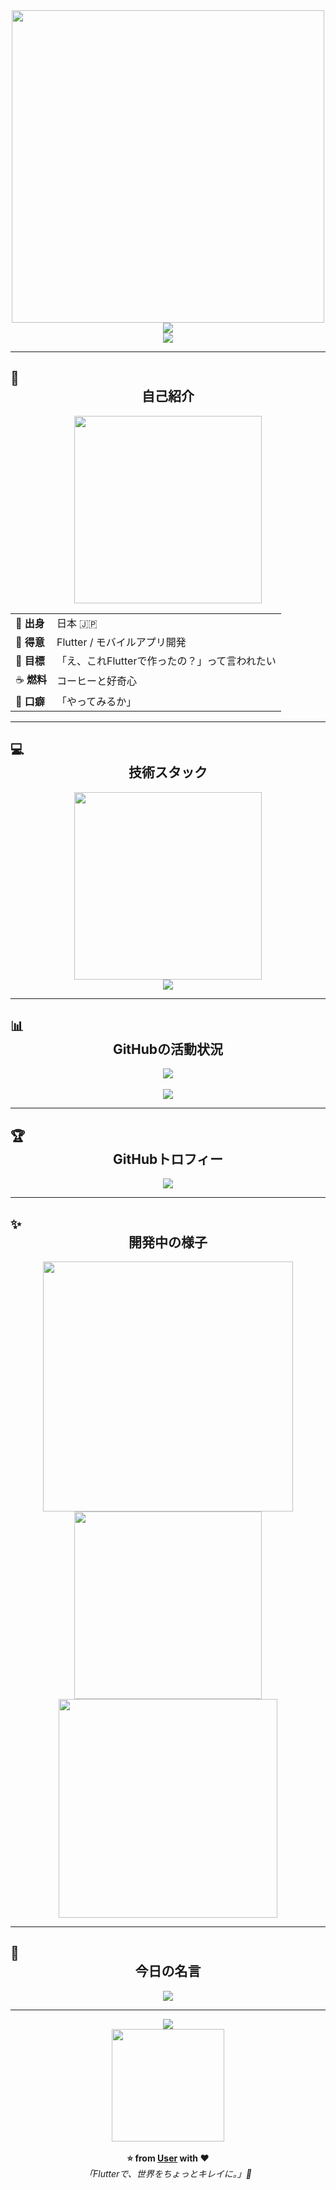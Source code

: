 <div align="center">
  <img src="https://media.tenor.com/gWjZKD0LKw8AAAAd/coding-programming.gif" width="500"/>
</div>

<div align="center">
  <img src="https://capsule-render.vercel.app/api?type=waving&color=gradient&customColorList=0,2,2,5,30&height=150&section=header&animation=twinkling" />
</div>

<div align="center">
  <img src="https://readme-typing-svg.herokuapp.com?font=Noto+Sans+JP&size=32&duration=3000&pause=1500&color=F7F308&center=true&vCenter=true&width=700&lines=こんにちは%EF%BC%81+XxTyczxX+です+%F0%9F%91%8B;Flutter%E3%81%A7%E3%82%A2%E3%83%97%E3%83%AA%E4%BD%9C%E3%82%8A%E3%81%BE%E3%81%8F%E3%82%8A+%F0%9F%93%8A;GitHub+%E6%B4%BB%E5%8B%95%E4%B8%AD%EF%BC%81+%E2%9A%A1%E2%9A%A1" />
</div>

---

## 🌟 <div align="center">自己紹介</div>

<div align="center">
  <img src="https://media.tenor.com/0AV2D2HdnN4AAAAC/kawaii-anime.gif" width="300" />
</div>

<div align="center">

|  |  |
|---|---|
| 🗾 **出身** | 日本 🇯🇵 |
| 📱 **得意** | Flutter / モバイルアプリ開発 |
| 🎯 **目標** | 「え、これFlutterで作ったの？」って言われたい |
| ☕ **燃料** | コーヒーと好奇心 |
| 💬 **口癖** | 「やってみるか」 |

</div>

---

## 💻 <div align="center">技術スタック</div>

<div align="center">
  <img src="https://media.tenor.com/4F1bTbJVaEAAAAAC/typing-code.gif" width="300" />
</div>

<div align="center">
  <img src="https://skillicons.dev/icons?i=flutter,dart,firebase,supabase,postgresql,sqlite,vscode,git,github,postman,figma,xd,photoshop,ts,js,ruby,rails,html,css" />
</div>

---

## 📊 <div align="center">GitHubの活動状況</div>

<div align="center">
  <img src="https://github-readme-streak-stats.herokuapp.com/?user=user&theme=transparent&border_radius=10&starting_year=2020" />
</div>

<br/>

<div align="center">
  <img src="https://github-readme-activity-graph.vercel.app/graph?username=user&custom_title=Userのアクティビティグラフ&bg_color=0d1117&color=F7F308&line=F7F308&point=FFFFFF&area=true&hide_border=true" />
</div>

---

## 🏆 <div align="center">GitHubトロフィー</div>

<div align="center">
  <img src="https://github-profile-trophy.vercel.app/?username=user&theme=radical&no-bg=true&no-frame=true&column=6&title=Commit,Commits,PullRequest,Stars,Fork" />
</div>

---

## ✨ <div align="center">開発中の様子</div>

<div align="center">
  <img src="https://media.tenor.com/x8v1oNUOmg4AAAAd/rickroll-roll.gif" width="400" />
  <br/>
  <img src="https://media.tenor.com/HQ3Qb7YQMPYAAAAC/anime-girl.gif" width="300" />
  <br/>
  <img src="https://media.tenor.com/1h6u6WFKzKgAAAAC/hacking.gif" width="350" />
</div>

---

## 💬 <div align="center">今日の名言</div>

<div align="center">
  <img src="https://quotes-github-readme.vercel.app/api?type=horizontal&theme=dark" />
</div>

---

<div align="center">
  <img src="https://capsule-render.vercel.app/api?type=waving&color=gradient&customColorList=0,2,2,5,30&height=120&section=footer&animation=twinkling" />
</div>

<div align="center">
  <img src="https://media.tenor.com/Wx9IEmZZXSoAAAAi/peach-goma.gif" width="180"/>
  <br/><br/>
  <strong>⭐️ from <a href="https://github.com/user">User</a> with ❤️</strong><br/>
  <em>「Flutterで、世界をちょっとキレイに。」🦋</em>
</div>
